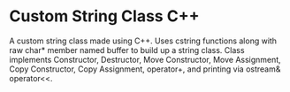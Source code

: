 # Custom String Class C++

A custom string class made using C++. Uses cstring functions along with raw char* member named buffer to build up a string class. Class implements Constructor, Destructor, Move Constructor, Move Assignment, Copy Constructor, Copy Assignment, operator+, and printing via ostream& operator<<.
